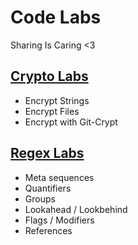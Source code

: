 # Code Labs
Sharing Is Caring <3

[Crypto Labs](crypto_labs/README.md)
----------
- Encrypt Strings
- Encrypt Files
- Encrypt with Git-Crypt

[Regex Labs](regex_labs/README.md)
----------
- Meta sequences
- Quantifiers
- Groups
- Lookahead / Lookbehind
- Flags / Modifiers
- References
